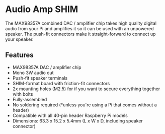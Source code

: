 <!--
---
name: Audio Amp SHIM
class: board
type: audio
formfactor: Custom
manufacturer: Pimoroni
description: An I2S digital to amplified analog audio converter
buy: https://shop.pimoroni.com/products/audio-amp-shim-3w-mono-amp
image: 'pimoroni-audio-amp-shim.png'
pincount: 40
eeprom: no
power:
  '2':
  '4':
ground:
  '6':
  '9':
  '14':
  '20':
  '25':
  '30':
  '34':
  '39':
pin:
  '12':
    name: I2S
  '35':
    name: I2S
  '40':
    name: I2S
install:
  'devices':
  - 'i2s'
-->
# Audio Amp SHIM

The MAX98357A combined DAC / amplifier chip takes high quality digital audio from your Pi and amplifies it so it can be used with an unpowered speaker. The push-fit connectors make it straight-forward to connect up your speaker.

## Features

* MAX98357A DAC / amplifier chip
* Mono 3W audio out
* Push-fit speaker terminals
* SHIM-format board with friction-fit connectors
* 2x mounting holes (M2.5) for if you want to secure everything together with bolts
* Fully-assembled
* No soldering required (*unless you're using a Pi that comes without a header)
* Compatible with all 40-pin header Raspberry Pi models
* Dimensions: 63.3 x 15.2 x 5.4mm (L x W x D, including speaker connector)

